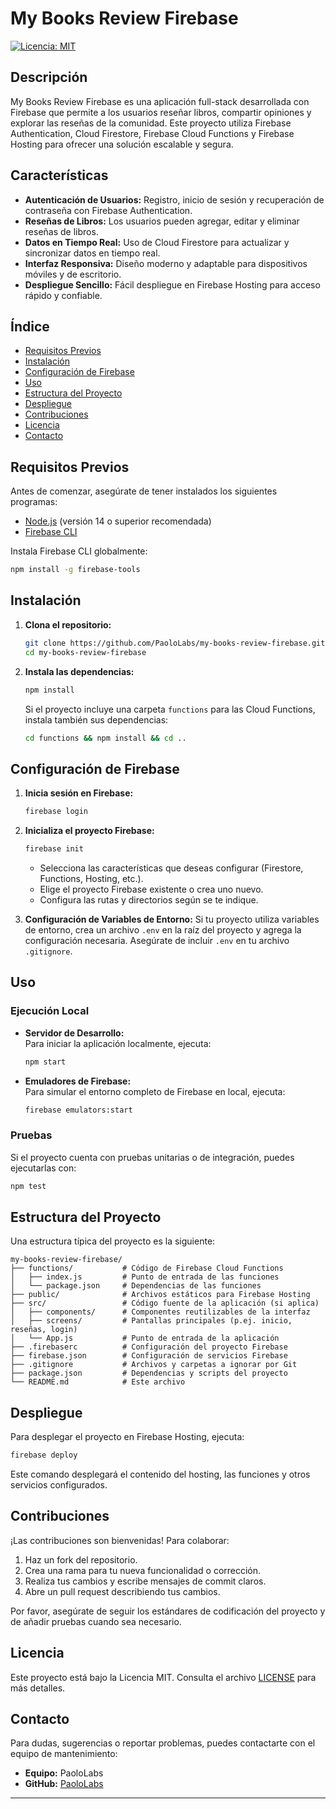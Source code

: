 # My Books Review Firebase

[![Licencia: MIT](https://img.shields.io/badge/Licencia-MIT-yellow.svg)](LICENSE)

## Descripción

My Books Review Firebase es una aplicación full-stack desarrollada con Firebase que permite a los usuarios reseñar libros, compartir opiniones y explorar las reseñas de la comunidad. Este proyecto utiliza Firebase Authentication, Cloud Firestore, Firebase Cloud Functions y Firebase Hosting para ofrecer una solución escalable y segura.

## Características

- **Autenticación de Usuarios:** Registro, inicio de sesión y recuperación de contraseña con Firebase Authentication.
- **Reseñas de Libros:** Los usuarios pueden agregar, editar y eliminar reseñas de libros.
- **Datos en Tiempo Real:** Uso de Cloud Firestore para actualizar y sincronizar datos en tiempo real.
- **Interfaz Responsiva:** Diseño moderno y adaptable para dispositivos móviles y de escritorio.
- **Despliegue Sencillo:** Fácil despliegue en Firebase Hosting para acceso rápido y confiable.

## Índice

- [Requisitos Previos](#requisitos-previos)
- [Instalación](#instalación)
- [Configuración de Firebase](#configuración-de-firebase)
- [Uso](#uso)
- [Estructura del Proyecto](#estructura-del-proyecto)
- [Despliegue](#despliegue)
- [Contribuciones](#contribuciones)
- [Licencia](#licencia)
- [Contacto](#contacto)

## Requisitos Previos

Antes de comenzar, asegúrate de tener instalados los siguientes programas:

- [Node.js](https://nodejs.org/) (versión 14 o superior recomendada)
- [Firebase CLI](https://firebase.google.com/docs/cli)

Instala Firebase CLI globalmente:
```bash
npm install -g firebase-tools
```

## Instalación

1. **Clona el repositorio:**
   ```bash
   git clone https://github.com/PaoloLabs/my-books-review-firebase.git
   cd my-books-review-firebase
   ```

2. **Instala las dependencias:**
   ```bash
   npm install
   ```
   Si el proyecto incluye una carpeta `functions` para las Cloud Functions, instala también sus dependencias:
   ```bash
   cd functions && npm install && cd ..
   ```

## Configuración de Firebase

1. **Inicia sesión en Firebase:**
   ```bash
   firebase login
   ```

2. **Inicializa el proyecto Firebase:**
   ```bash
   firebase init
   ```
   - Selecciona las características que deseas configurar (Firestore, Functions, Hosting, etc.).
   - Elige el proyecto Firebase existente o crea uno nuevo.
   - Configura las rutas y directorios según se te indique.

3. **Configuración de Variables de Entorno:**
   Si tu proyecto utiliza variables de entorno, crea un archivo `.env` en la raíz del proyecto y agrega la configuración necesaria. Asegúrate de incluir `.env` en tu archivo `.gitignore`.

## Uso

### Ejecución Local

- **Servidor de Desarrollo:**  
  Para iniciar la aplicación localmente, ejecuta:
  ```bash
  npm start
  ```
- **Emuladores de Firebase:**  
  Para simular el entorno completo de Firebase en local, ejecuta:
  ```bash
  firebase emulators:start
  ```

### Pruebas

Si el proyecto cuenta con pruebas unitarias o de integración, puedes ejecutarlas con:
```bash
npm test
```

## Estructura del Proyecto

Una estructura típica del proyecto es la siguiente:
```
my-books-review-firebase/
├── functions/           # Código de Firebase Cloud Functions
│   ├── index.js         # Punto de entrada de las funciones
│   └── package.json     # Dependencias de las funciones
├── public/              # Archivos estáticos para Firebase Hosting
├── src/                 # Código fuente de la aplicación (si aplica)
│   ├── components/      # Componentes reutilizables de la interfaz
│   ├── screens/         # Pantallas principales (p.ej. inicio, reseñas, login)
│   └── App.js           # Punto de entrada de la aplicación
├── .firebaserc          # Configuración del proyecto Firebase
├── firebase.json        # Configuración de servicios Firebase
├── .gitignore           # Archivos y carpetas a ignorar por Git
├── package.json         # Dependencias y scripts del proyecto
└── README.md            # Este archivo
```

## Despliegue

Para desplegar el proyecto en Firebase Hosting, ejecuta:
```bash
firebase deploy
```
Este comando desplegará el contenido del hosting, las funciones y otros servicios configurados.

## Contribuciones

¡Las contribuciones son bienvenidas! Para colaborar:
1. Haz un fork del repositorio.
2. Crea una rama para tu nueva funcionalidad o corrección.
3. Realiza tus cambios y escribe mensajes de commit claros.
4. Abre un pull request describiendo tus cambios.

Por favor, asegúrate de seguir los estándares de codificación del proyecto y de añadir pruebas cuando sea necesario.

## Licencia

Este proyecto está bajo la Licencia MIT. Consulta el archivo [LICENSE](LICENSE) para más detalles.

## Contacto

Para dudas, sugerencias o reportar problemas, puedes contactarte con el equipo de mantenimiento:
- **Equipo:** PaoloLabs
- **GitHub:** [PaoloLabs](https://github.com/PaoloLabs)

---
